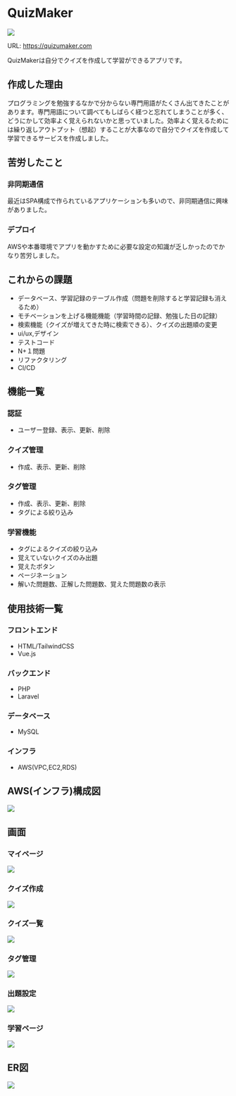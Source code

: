 # QuizMaker
 <img src="https://raw.githubusercontent.com/kiyomura10/flashcard/images/login.png">
 
 URL: <https://quizumaker.com>
 
 QuizMakerは自分でクイズを作成して学習ができるアプリです。

 ## 作成した理由
 
 プログラミングを勉強するなかで分からない専門用語がたくさん出てきたことがあります。専門用語について調べてもしばらく経つと忘れてしまうことが多く、どうにかして効率よく覚えられないかと思っていました。効率よく覚えるためには繰り返しアウトプット（想起）することが大事なので自分でクイズを作成して学習できるサービスを作成しました。

## 苦労したこと

### 非同期通信

最近はSPA構成で作られているアプリケーションも多いので、非同期通信に興味がありました。

### デプロイ

AWSや本番環境でアプリを動かすために必要な設定の知識が乏しかったのでかなり苦労しました。

## これからの課題
* データベース、学習記録のテーブル作成（問題を削除すると学習記録も消えるため）
* モチベーションを上げる機能機能（学習時間の記録、勉強した日の記録）
* 検索機能（クイズが増えてきた時に検索できる）、クイズの出題順の変更
* ui/ux,デザイン
* テストコード
* N+１問題
* リファクタリング
* CI/CD
 
## 機能一覧

### 認証

* ユーザー登録、表示、更新、削除
 
### クイズ管理

* 作成、表示、更新、削除
 
### タグ管理

* 作成、表示、更新、削除
* タグによる絞り込み
 
### 学習機能

* タグによるクイズの絞り込み
* 覚えていないクイズのみ出題
* 覚えたボタン
* ページネーション
* 解いた問題数、正解した問題数、覚えた問題数の表示

## 使用技術一覧

### フロントエンド
* HTML/TailwindCSS
* Vue.js

### バックエンド 

* PHP
* Laravel

### データベース  

* MySQL

### インフラ

* AWS(VPC,EC2,RDS)

## AWS(インフラ)構成図
<img src="https://raw.githubusercontent.com/kiyomura10/flashcard/images/aws.png">

## 画面

### マイページ


<img src="https://raw.githubusercontent.com/kiyomura10/flashcard/images/mypage.png">


### クイズ作成


<img src="https://raw.githubusercontent.com/kiyomura10/flashcard/images/quizedit.png">


### クイズ一覧


<img src="https://raw.githubusercontent.com/kiyomura10/flashcard/images/quizindex.png">


### タグ管理


<img src="https://raw.githubusercontent.com/kiyomura10/flashcard/images/tag.png">


### 出題設定


<img src="https://raw.githubusercontent.com/kiyomura10/flashcard/images/larnshow.png">


### 学習ページ


<img src="https://raw.githubusercontent.com/kiyomura10/flashcard/images/larn.png">


## ER図

<img src="https://raw.githubusercontent.com/kiyomura10/flashcard/images/er.png">


